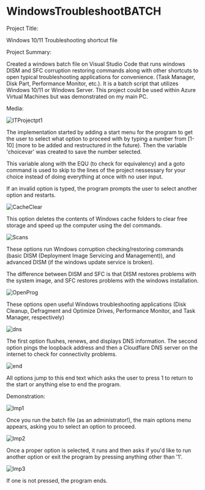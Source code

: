 # WindowsTroubleshootBATCH

Project Title:

Windows 10/11 Troubleshooting shortcut file

Project Summary:

Created a windows batch file on Visual Studio Code that runs windows DISM and SFC corruption restoring commands along with other shortcuts to open typical troubleshooting applications for convenience. (Task Manager, Disk Part, Performance Monitor, etc.). It is a batch script that utilizes Windows 10/11 or Windows Server. This project could be used within Azure Virtual Machines but was demonstrated on my main PC.

Media:

![ITProjectpt1](https://user-images.githubusercontent.com/77220782/197309112-b0619684-cf52-4754-a2ec-590c73585a29.jpg)

The implementation started by adding a start menu for the program to get the user to select what option to proceed with by typing a number from [1-10] (more to be added and restructured in the future). Then the variable 'choicevar' was created to save the number selected.

This variable along with the EQU (to check for equivalency) and a goto command is used to skip to the lines of the project nessessary for your choice instead of doing everything at once with no user input.

If an invalid option is typed, the program prompts the user to select another option and restarts.

![CacheClear](https://user-images.githubusercontent.com/77220782/197309665-354a0e99-5459-4d8d-ab02-870c74f1435c.jpg)

This option deletes the contents of Windows cache folders to clear free storage and speed up the computer using the del commands.

![Scans](https://user-images.githubusercontent.com/77220782/197309728-1f5fb86d-c8a2-47de-a61c-b6570a433fab.jpg)

These options run Windows corruption checking/restoring commands (basic DISM (Deployment Image Servicing and Management)), and advanced DISM (if the windows update service is broken).

The difference between DISM and SFC is that DISM restores problems with the system image, and SFC restores problems with the windows installation. 

![OpenProg](https://user-images.githubusercontent.com/77220782/197309863-7a0c90ea-2be0-4218-9303-0830d2cbf29a.jpg)

These options open useful Windows troubleshooting applications (Disk Cleanup, Defragment and Optimize Drives, Performance Monitor, and Task Manager, respectively)

![dns](https://user-images.githubusercontent.com/77220782/197309919-34cb3e6c-0ccc-42b4-97f1-4272905d9da1.jpg)

The first option flushes, renews, and displays DNS information.
The second option pings the loopback address and then a Cloudflare DNS server on the internet to check for connectivity problems. 

![end](https://user-images.githubusercontent.com/77220782/197309925-53154448-e14f-45b4-bde2-ca9b4994dd59.jpg)

All options jump to this end text which asks the user to press 1 to return to the start or anything else to end the program.

Demonstration:

![Imp1](https://user-images.githubusercontent.com/77220782/197838557-0a09f084-7a20-4edb-a30c-4c346efee915.png)

Once you run the batch file (as an administrator!), the main options menu appears, asking you to select an option to proceed.

![Imp2](https://user-images.githubusercontent.com/77220782/197838572-caf9eb3c-ee55-423a-8b31-dad07d316507.png)

Once a proper option is selected, it runs and then asks if you'd like to run another option or exit the program by pressing anything other than '1'.

![Imp3](https://user-images.githubusercontent.com/77220782/197838587-96e3a622-c640-4cc6-9646-79af9bee7b07.png)

If one is not pressed, the program ends.
